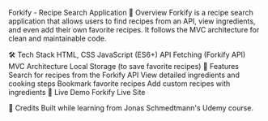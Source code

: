 Forkify - Recipe Search Application
🚀 Overview
Forkify is a recipe search application that allows users to find recipes from an API, view ingredients, and even add their own favorite recipes. It follows the MVC architecture for clean and maintainable code.

🛠 Tech Stack
HTML, CSS
JavaScript (ES6+)
API Fetching (Forkify API)
MVC Architecture
Local Storage (to save favorite recipes)
🌟 Features
Search for recipes from the Forkify API
View detailed ingredients and cooking steps
Bookmark favorite recipes
Add custom recipes with ingredients
🔗 Live Demo
Forkify Live Site

📌 Credits
Built while learning from Jonas Schmedtmann's Udemy course.
